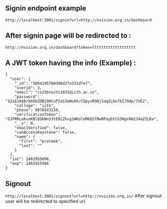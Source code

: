 ## Signin endpoint example

`http://localhost:3001/signin?url=http://nvision.org.in/dashboard`

## After signin page will be redirected to :

`http://nvision.org.in/dashboard?token=ttttttttttttttttttt`

## A JWT token having the info (Example) :

```
{
  "user": {
    "_id": "5864195760d96d2fe331d7e7",
    "userid": 3,
    "email": "cs15btech11031@iith.ac.in",
    "password": "$2a$10$B/HXGbZDBjO0CuPIa53eWukK/CDpyvR9QjSaqILDx7kIJ5Hp/7oE2",
    "college": "iith",
    "phone": 9876543210,
    "verificationToken": "GJFRRLeKunKBlQSKWnS3tE0iZkxg1WKoleM6QSTBwRPaybtCG5NgV462J4a2ILKa",
    "__v": 0,
    "emailVerified": false,
    "canAccessKeystone": false,
    "name": {
      "first": "prateek",
      "last": ""
    }
  },
  "iat": 1482955096,
  "exp": 1482955996
}
```


## Signout

`http://localhost:3001/signout?url=http://nvision.org.in/`
After signout user will be redirected to specified url.

